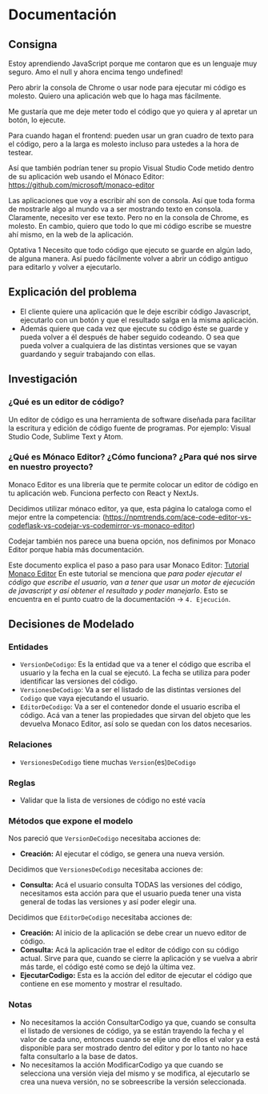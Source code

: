 # Documentación

## Consigna

Estoy aprendiendo JavaScript porque me contaron que es un lenguaje muy seguro. Amo el null y ahora encima tengo undefined!

Pero abrir la consola de Chrome o usar node para ejecutar mi código es molesto. Quiero una aplicación web que lo haga mas fácilmente.

Me gustaría que me deje meter todo el código que yo quiera y al apretar un botón, lo ejecute.

Para cuando hagan el frontend: pueden usar un gran cuadro de texto para el código, pero a la larga es molesto incluso para ustedes a la hora de testear.

Así que también podrían tener su propio Visual Studio Code metido dentro de su aplicación web usando el Mónaco Editor: <https://github.com/microsoft/monaco-editor>

Las aplicaciones que voy a escribir ahí son de consola. Así que toda forma de mostrarle algo al mundo va a ser mostrando texto en consola. Claramente, necesito ver ese texto. Pero no en la consola de Chrome, es molesto. En cambio, quiero que todo lo que mi código escribe se muestre ahí mismo, en la web de la aplicación.

Optativa 1
Necesito que todo código que ejecuto se guarde en algún lado, de alguna manera. Así puedo fácilmente volver a abrir un código antiguo para editarlo y volver a ejecutarlo.

## Explicación del problema

- El cliente quiere una aplicación que le deje escribir código Javascript, ejecutarlo con un botón y que el resultado salga en la misma aplicación.
- Además quiere que cada vez que ejecute su código éste se guarde y pueda volver a él después de haber seguido codeando. O sea que pueda volver a cualquiera de las distintas versiones que se vayan guardando y seguir trabajando con ellas.

## Investigación

### ¿Qué es un editor de código?

Un editor de código es una herramienta de software diseñada para facilitar la escritura y edición de código fuente de programas. Por ejemplo: Visual Studio Code, Sublime Text y Atom.

### ¿Qué es Mónaco Editor? ¿Cómo funciona? ¿Para qué nos sirve en nuestro proyecto?

Monaco Editor es una librería que te permite colocar un editor de código en tu aplicación web. Funciona perfecto con React y NextJs.

Decidimos utilizar mónaco editor, ya que, esta página lo cataloga como el mejor entre la competencia: (<https://npmtrends.com/ace-code-editor-vs-codeflask-vs-codejar-vs-codemirror-vs-monaco-editor>)

Codejar también nos parece una buena opción, nos definimos por Monaco Editor porque había más documentación.

Este documento explica el paso a paso para usar Monaco Editor: [Tutorial Monaco Editor]
En este tutorial se menciona que *para poder ejecutar el código que escribe el usuario, van a tener que usar un motor de ejecución de javascript y así obtener el resultado y poder manejarlo*. Esto se encuentra en el punto cuatro de la documentación -> `4. Ejecución`.

## Decisiones de Modelado

### Entidades

- `VersionDeCodigo`: Es la entidad que va a tener el código que escriba el usuario y la fecha en la cual se ejecutó. La fecha se utiliza para poder identificar las versiones del código.
- `VersionesDeCodigo`: Va a ser el listado de las distintas versiones del `Codigo` que vaya ejecutando el usuario.
- `EditorDeCodigo`: Va a ser el contenedor donde el usuario escriba el código. Acá van a tener las propiedades que sirvan del objeto que les devuelva Monaco Editor, así solo se quedan con los datos necesarios.

### Relaciones

- `VersionesDeCodigo` tiene muchas `Version`(es)`DeCodigo`

### Reglas

- Validar que la lista de versiones de código no esté vacía

### Métodos que expone el modelo

Nos pareció que `VersionDeCodigo` necesitaba acciones de:

- **Creación:** Al ejecutar el código, se genera una nueva versión.

Decidimos que `VersionesDeCodigo` necesitaba acciones de:

- **Consulta:** Acá el usuario consulta TODAS las versiones del código, necesitamos esta acción para que el usuario pueda tener una vista general de todas las versiones y así poder elegir una.

Decidimos que `EditorDeCodigo` necesitaba acciones de:

- **Creación:** Al inicio de la aplicación se debe crear un nuevo editor de código.
- **Consulta:** Acá la aplicación trae el editor de código con su código actual. Sirve para que, cuando se cierre la aplicación y se vuelva a abrir más tarde, el código esté como se dejó la última vez.
- **EjecutarCodigo:** Esta es la acción del editor de ejecutar el código que contiene en ese momento y mostrar el resultado.

### Notas

- No necesitamos la acción ConsultarCodigo ya que, cuando se consulta el listado de versiones de código, ya se están trayendo la fecha y el valor de cada uno, entonces cuando se elije uno de ellos el valor ya está disponible para ser mostrado dentro del editor y por lo tanto no hace falta consultarlo a la base de datos.
- No necesitamos la acción ModificarCodigo ya que cuando se selecciona una versión vieja del mismo y se modifica, al ejecutarlo se crea una nueva versión, no se sobreescribe la versión seleccionada.

[Tutorial Monaco Editor]: https://docs.google.com/document/d/1f-F-Xr3h_KwFhkJ9zkPb78bRysInKhrQiqzBDUR5ox8/edit?usp=sharing